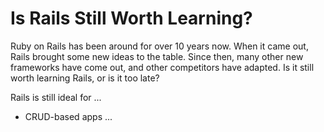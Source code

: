 Is Rails Still Worth Learning?
==============================

Ruby on Rails has been around for over 10 years now.
When it came out, Rails brought some new ideas to the table.
Since then, many other new frameworks have come out, and other competitors have adapted.
Is it still worth learning Rails, or is it too late?

Rails is still ideal for ...
* CRUD-based apps
...
